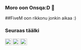 ### Moro oon Onsqa:D 👋
##FiveM oon rikkonu jonkin aikaa :)
### Seuraas täälki
[<img align="left" alt="Onsqa | YouTube" width="22px" src="https://cdn.jsdelivr.net/npm/simple-icons@v3/icons/youtube.svg" />][youtube]
[<img align="left" alt="Onsqa | LinkedIn" width="22px" src="https://cdn.jsdelivr.net/npm/simple-icons@v3/icons/twitch.svg" />][twitch]
[<img align="left" alt="Onsqa | Instagram" width="22px" src="https://cdn.jsdelivr.net/npm/simple-icons@v3/icons/instagram.svg" />][instagram]

<br />


[youtube]: https://www.youtube.com/channel/UCHEB_R4wAhsguOuyoVX-pag
[instagram]: https://instagram.com/onsqaa
[twitch]: https://www.twitch.tv/onsqa
